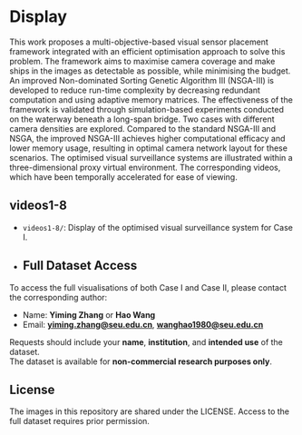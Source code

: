 # Display

This work proposes a multi-objective-based visual sensor placement framework integrated with an efficient optimisation approach to solve this problem. The framework aims to maximise camera coverage and make ships in the images as detectable as possible, while minimising the budget. An improved Non-dominated Sorting Genetic Algorithm III (NSGA-III) is developed to reduce run-time complexity by decreasing redundant computation and using adaptive memory matrices. The effectiveness of the framework is validated through simulation-based experiments conducted on the waterway beneath a long-span bridge. Two cases with different camera densities are explored. Compared to the standard NSGA-III and NSGA, the improved NSGA-III achieves higher computational efficacy and lower memory usage, resulting in optimal camera network layout for these scenarios. The optimised visual surveillance systems are illustrated within a three-dimensional proxy virtual environment. The corresponding videos, which have been temporally accelerated for ease of viewing.

## videos1-8
- `videos1-8/`: Display of the optimised visual surveillance system for Case I.

- ## Full Dataset Access
To access the full visualisations of both Case I and Case II, please contact the corresponding author:

- Name: **Yiming Zhang** or **Hao Wang**  
- Email: **yiming.zhang@seu.edu.cn**, **wanghao1980@seu.edu.cn**

Requests should include your **name**, **institution**, and **intended use** of the dataset.  
The dataset is available for **non-commercial research purposes only**.

## License
The images in this repository are shared under the LICENSE. Access to the full dataset requires prior permission.
